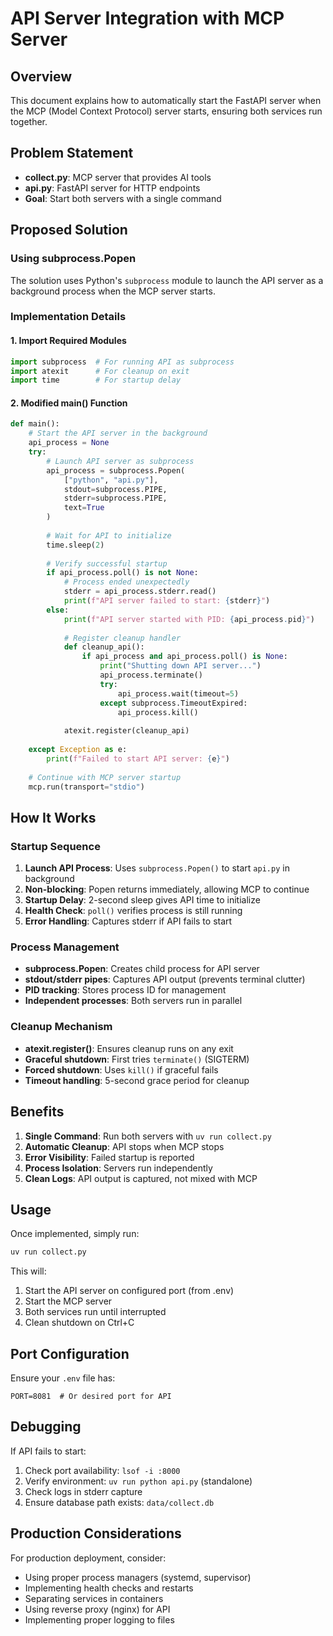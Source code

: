 # API Server Integration with MCP Server

## Overview
This document explains how to automatically start the FastAPI server when the MCP (Model Context Protocol) server starts, ensuring both services run together.

## Problem Statement
- **collect.py**: MCP server that provides AI tools
- **api.py**: FastAPI server for HTTP endpoints
- **Goal**: Start both servers with a single command

## Proposed Solution

### Using subprocess.Popen
The solution uses Python's `subprocess` module to launch the API server as a background process when the MCP server starts.

### Implementation Details

#### 1. Import Required Modules
```python
import subprocess  # For running API as subprocess
import atexit      # For cleanup on exit
import time        # For startup delay
```

#### 2. Modified main() Function
```python
def main():
    # Start the API server in the background
    api_process = None
    try:
        # Launch API server as subprocess
        api_process = subprocess.Popen(
            ["python", "api.py"],
            stdout=subprocess.PIPE,
            stderr=subprocess.PIPE,
            text=True
        )
        
        # Wait for API to initialize
        time.sleep(2)
        
        # Verify successful startup
        if api_process.poll() is not None:
            # Process ended unexpectedly
            stderr = api_process.stderr.read()
            print(f"API server failed to start: {stderr}")
        else:
            print(f"API server started with PID: {api_process.pid}")
            
            # Register cleanup handler
            def cleanup_api():
                if api_process and api_process.poll() is None:
                    print("Shutting down API server...")
                    api_process.terminate()
                    try:
                        api_process.wait(timeout=5)
                    except subprocess.TimeoutExpired:
                        api_process.kill()
            
            atexit.register(cleanup_api)
    
    except Exception as e:
        print(f"Failed to start API server: {e}")
    
    # Continue with MCP server startup
    mcp.run(transport="stdio")
```

## How It Works

### Startup Sequence
1. **Launch API Process**: Uses `subprocess.Popen()` to start `api.py` in background
2. **Non-blocking**: Popen returns immediately, allowing MCP to continue
3. **Startup Delay**: 2-second sleep gives API time to initialize
4. **Health Check**: `poll()` verifies process is still running
5. **Error Handling**: Captures stderr if API fails to start

### Process Management
- **subprocess.Popen**: Creates child process for API server
- **stdout/stderr pipes**: Captures API output (prevents terminal clutter)
- **PID tracking**: Stores process ID for management
- **Independent processes**: Both servers run in parallel

### Cleanup Mechanism
- **atexit.register()**: Ensures cleanup runs on any exit
- **Graceful shutdown**: First tries `terminate()` (SIGTERM)
- **Forced shutdown**: Uses `kill()` if graceful fails
- **Timeout handling**: 5-second grace period for cleanup

## Benefits

1. **Single Command**: Run both servers with `uv run collect.py`
2. **Automatic Cleanup**: API stops when MCP stops
3. **Error Visibility**: Failed startup is reported
4. **Process Isolation**: Servers run independently
5. **Clean Logs**: API output is captured, not mixed with MCP

## Usage

Once implemented, simply run:
```bash
uv run collect.py
```

This will:
1. Start the API server on configured port (from .env)
2. Start the MCP server
3. Both services run until interrupted
4. Clean shutdown on Ctrl+C

## Port Configuration
Ensure your `.env` file has:
```
PORT=8081  # Or desired port for API
```

## Debugging

If API fails to start:
1. Check port availability: `lsof -i :8000`
2. Verify environment: `uv run python api.py` (standalone)
3. Check logs in stderr capture
4. Ensure database path exists: `data/collect.db`

## Production Considerations

For production deployment, consider:
- Using proper process managers (systemd, supervisor)
- Implementing health checks and restarts
- Separating services in containers
- Using reverse proxy (nginx) for API
- Implementing proper logging to files
